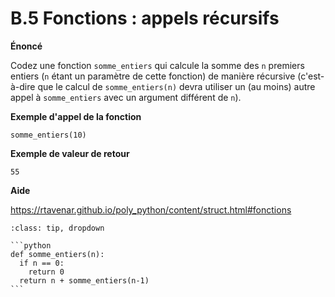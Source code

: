 # B.5 Fonctions : appels récursifs

**Énoncé**

Codez une fonction `somme_entiers` qui calcule la somme des `n` premiers entiers (`n` étant un paramètre de cette fonction) de manière récursive (c'est-à-dire que le calcul de `somme_entiers(n)` devra utiliser un (au moins) autre appel à `somme_entiers` avec un argument différent de `n`).

**Exemple d'appel de la fonction**

```
somme_entiers(10)
```

**Exemple de valeur de retour**

```
55
```

**Aide**

https://rtavenar.github.io/poly_python/content/struct.html#fonctions

<div id="pad"></div>
            <script>Pythonpad('pad', {'id': 'B.5', 'title': 'Testez votre solution ici', 'src': 'def somme_entiers(n):\n  # Codez votre fonction ici (et changez sa valeur de retour !)\n  return -1', 'files': {'.grader.py': {'type': 'text', 'body': 'import unittest\n\nclass TestExercise(unittest.TestCase):\n    def test_all(self):\n        self.assertEquals(somme_entiers(10), 55)\n        self.assertEquals(somme_entiers(1), 1)\n\nif __name__ == \'__main__\':\n    try:\n        from main import *\n    except:\n        print("Le code fourni n\'est pas valide")\n    suite = unittest.TestLoader().loadTestsFromTestCase(TestExercise)\n    output = unittest.TextTestRunner(verbosity=2).run(suite)\n\n    if output.wasSuccessful():\n        f = open(\'.passed.json\', \'w\')\n        f.close()\n        print(\'Bravo ! Le code fourni a passé les tests avec succès, il semble valide !\')'}}})</script>


````{admonition} Cliquez ici pour voir la solution
:class: tip, dropdown

```python
def somme_entiers(n):
  if n == 0:
    return 0
  return n + somme_entiers(n-1)
```
````
